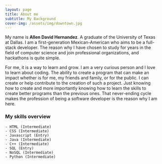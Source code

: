 ```yaml
---
layout: page
title: About me
subtitle: My Background
cover-img: /assets/img/downtown.jpg
---
```


My name is **Allen David Hernandez**. A graduate of the University of Texas at Dallas. I am a first-generation Mexican-American who aims to be a full-stack developer. The reason why I have chosen to study for years in the field of computer science and join professional organizations, and hackathons is quite simple.  

For me, it is a way to learn and grow. I am a very curious person and I love to learn about coding. The ability to create a program that can make an impact whether is for me, my friends and family, or for the public. I can create or help contribute to the creation of such a project. Just knowing how to create and more importantly knowing how to learn the skills to create better programs than the previous ones. That never-ending cycle makes the profession of being a software developer is the reason why I am here.

### My skills overview  
    - HTML (Intermediate)
    - CSS (Intermediate)
    - Javascript (Entry)
    - Java (Intermediate)
    - C++ (Intermediate)
    - SQL (Entry)
    - NoSQL (Intermediate)
    - Python (Intermediate)



